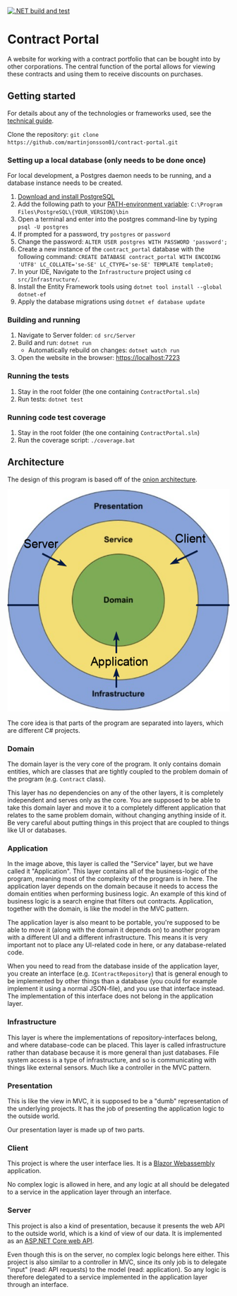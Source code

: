 [![.NET build and test](https://github.com/martinjonsson01/contract-portal/actions/workflows/dotnet.yml/badge.svg?branch=master)](https://github.com/martinjonsson01/contract-portal/actions/workflows/dotnet.yml)

# Contract Portal
A website for working with a contract portfolio that can be bought into by other corporations. The central function of the portal allows for viewing these contracts and using them to receive discounts on purchases.

## Getting started

For details about any of the technologies or frameworks used, see the [technical guide](documents/technical-guide.md).

Clone the repository: `git clone https://github.com/martinjonsson01/contract-portal.git`

### Setting up a local database (only needs to be done once)
For local development, a Postgres daemon needs to be running, and a database instance needs to be created.
1. [Download and install PostgreSQL](https://www.postgresql.org/download/)
2. Add the following path to your [PATH-environment variable](https://docs.microsoft.com/en-us/previous-versions/office/developer/sharepoint-2010/ee537574(v=office.14)): `C:\Program Files\PostgreSQL\{YOUR_VERSION}\bin`
3. Open a terminal and enter into the postgres command-line by typing `psql -U postgres`
4. If prompted for a password, try `postgres` or `password`
5. Change the password: `ALTER USER postgres WITH PASSWORD 'password';`
6. Create a new instance of the `contract_portal` database with the following command: `CREATE DATABASE contract_portal
   WITH ENCODING 'UTF8' LC_COLLATE='se-SE' LC_CTYPE='se-SE' TEMPLATE template0;`
7. In your IDE, Navigate to the `Infrastructure` project using `cd src/Infrastructure/`.
8. Install the Entity Framework tools using `dotnet tool install --global dotnet-ef`
9. Apply the database migrations using `dotnet ef database update`

### Building and running
1. Navigate to Server folder: `cd src/Server`
2. Build and run: `dotnet run`
   * Automatically rebuild on changes: `dotnet watch run`
3. Open the website in the browser: [https://localhost:7223](https://localhost:7223)

### Running the tests
1. Stay in the root folder (the one containing `ContractPortal.sln`)
2. Run tests: `dotnet test`

### Running code test coverage
1. Stay in the root folder (the one containing `ContractPortal.sln`)
2. Run the coverage script: `./coverage.bat`

## Architecture
The design of this program is based off of the [onion architecture](https://code-maze.com/onion-architecture-in-aspnetcore/).

![The onion architecture in this project](documents/images/onion-architecture.png)

The core idea is that parts of the program are separated into layers, which are different C# projects.

### Domain
The domain layer is the very core of the program. It only contains domain entities, which are classes that are tightly coupled to the problem domain of the program (e.g. `Contract` class).

This layer has *no* dependencies on any of the other layers, it is completely independent and serves only as the core. You are supposed to be able to take this domain layer and move it to a completely different application that relates to the same problem domain, without changing anything inside of it. Be very careful about putting things in this project that are coupled to things like UI or databases.

### Application
In the image above, this layer is called the "Service" layer, but we have called it "Application". This layer contains all of the business-logic of the program, meaning most of the complexity of the program is in here. The application layer depends on the domain because it needs to access the domain entities when performing business logic. An example of this kind of business logic is a search engine that filters out contracts. Application, together with the domain, is like the model in the MVC pattern.

The application layer is also meant to be portable, you're supposed to be able to move it (along with the domain it depends on) to another program with a different UI and a different infrastructure. This means it is very important not to place any UI-related code in here, or any database-related code.

When you need to read from the database inside of the application layer, you create an interface (e.g. `IContractRepository`) that is general enough to be implemented by other things than a database (you could for example implement it using a normal JSON-file), and you use that interface instead. The implementation of this interface does not belong in the application layer.

### Infrastructure
This layer is where the implementations of repository-interfaces belong, and where database-code can be placed. This layer is called infrastructure rather than database because it is more general than just databases. File system access is a type of infrastructure, and so is communicating with things like external sensors. Much like a controller in the MVC pattern.

### Presentation
This is like the view in MVC, it is supposed to be a "dumb" representation of the underlying projects. It has the job of presenting the application logic to the outside world.

Our presentation layer is made up of two parts.
### Client
This project is where the user interface lies. It is a [Blazor Webassembly](https://docs.microsoft.com/en-us/aspnet/core/blazor/?view=aspnetcore-6.0#blazor-webassembly) application.

No complex logic is allowed in here, and any logic at all should be delegated to a service in the application layer through an interface.

### Server
This project is also a kind of presentation, because it presents the web API to the outside world, which is a kind of view of our data. It is implemented as an [ASP.NET Core web API](https://docs.microsoft.com/en-us/aspnet/core/web-api/?view=aspnetcore-6.0).

Even though this is on the server, no complex logic belongs here either. This project is also similar to a controller in MVC, since its only job is to delegate "input" (read: API requests) to the model (read: application). So any logic is therefore delegated to a service implemented in the application layer through an interface.
